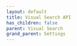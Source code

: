 ```yaml
---
layout: default
title: Visual Search API
has_children: false
parent: Visual Search
grand_parent: Settings
---
```

